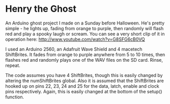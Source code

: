 Henry the Ghost
===============

An Arduino ghost project I made on a Sunday before Halloween.  He's pretty simple - he lights up, fading from orange to purple, then randomly will flash red and play a spooky laugh or scream.  You can see a very short clip of it in operation here: http://www.youtube.com/watch?v=G8SFG6cB0VQ

I used an Arduino 2560, an Adafruit Wave Shield and 4 macetech ShiftBrites.  It fades from orange to purple anywhere from 5 to 10 times, then flashes red and randomly plays one of the WAV files on the SD card.  Rinse, repeat.

The code assumes you have 4 ShiftBrites, though this is easily changed by altering the numShiftBrites global.  Also it is assumed that the ShiftBrites are hooked up on pins 22, 23, 24 and 25 for the data, latch, enable and clock pins respectively.  Again, this is easily changed at the bottom of the setup() function.
